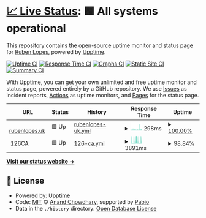 # [📈 Live Status](https://ru4en.github.io/upptime-public): <!--live status--> **🟩 All systems operational**

This repository contains the open-source uptime monitor and status page for [Ruben Lopes](https://rubenlopes.uk), powered by [Upptime](https://github.com/upptime/upptime).

[![Uptime CI](https://github.com/ru4en/upptime-public/workflows/Uptime%20CI/badge.svg)](https://github.com/ru4en/upptime-public/actions?query=workflow%3A%22Uptime+CI%22)
[![Response Time CI](https://github.com/ru4en/upptime-public/workflows/Response%20Time%20CI/badge.svg)](https://github.com/ru4en/upptime-public/actions?query=workflow%3A%22Response+Time+CI%22)
[![Graphs CI](https://github.com/ru4en/upptime-public/workflows/Graphs%20CI/badge.svg)](https://github.com/ru4en/upptime-public/actions?query=workflow%3A%22Graphs+CI%22)
[![Static Site CI](https://github.com/ru4en/upptime-public/workflows/Static%20Site%20CI/badge.svg)](https://github.com/ru4en/upptime-public/actions?query=workflow%3A%22Static+Site+CI%22)
[![Summary CI](https://github.com/ru4en/upptime-public/workflows/Summary%20CI/badge.svg)](https://github.com/ru4en/upptime-public/actions?query=workflow%3A%22Summary+CI%22)

With [Upptime](https://upptime.js.org), you can get your own unlimited and free uptime monitor and status page, powered entirely by a GitHub repository. We use [Issues](https://github.com/ru4en/upptime-public/issues) as incident reports, [Actions](https://github.com/ru4en/upptime-public/actions) as uptime monitors, and [Pages](https://ru4en.github.io/upptime-public) for the status page.

<!--start: status pages-->
<!-- This summary is generated by Upptime (https://github.com/upptime/upptime) -->
<!-- Do not edit this manually, your changes will be overwritten -->
<!-- prettier-ignore -->
| URL | Status | History | Response Time | Uptime |
| --- | ------ | ------- | ------------- | ------ |
| <img alt="" src="https://icons.duckduckgo.com/ip3/www.rubenlopes.uk.ico" height="13"> [rubenlopes.uk](https://www.rubenlopes.uk) | 🟩 Up | [rubenlopes-uk.yml](https://github.com/ru4en/upptime-public/commits/HEAD/history/rubenlopes-uk.yml) | <details><summary><img alt="Response time graph" src="./graphs/rubenlopes-uk/response-time-week.png" height="20"> 298ms</summary><br><a href="https://pub-up.rlab.uk/history/rubenlopes-uk"><img alt="Response time 298" src="https://img.shields.io/endpoint?url=https%3A%2F%2Fraw.githubusercontent.com%2Fru4en%2Fupptime-public%2FHEAD%2Fapi%2Frubenlopes-uk%2Fresponse-time.json"></a><br><a href="https://pub-up.rlab.uk/history/rubenlopes-uk"><img alt="24-hour response time 298" src="https://img.shields.io/endpoint?url=https%3A%2F%2Fraw.githubusercontent.com%2Fru4en%2Fupptime-public%2FHEAD%2Fapi%2Frubenlopes-uk%2Fresponse-time-day.json"></a><br><a href="https://pub-up.rlab.uk/history/rubenlopes-uk"><img alt="7-day response time 298" src="https://img.shields.io/endpoint?url=https%3A%2F%2Fraw.githubusercontent.com%2Fru4en%2Fupptime-public%2FHEAD%2Fapi%2Frubenlopes-uk%2Fresponse-time-week.json"></a><br><a href="https://pub-up.rlab.uk/history/rubenlopes-uk"><img alt="30-day response time 298" src="https://img.shields.io/endpoint?url=https%3A%2F%2Fraw.githubusercontent.com%2Fru4en%2Fupptime-public%2FHEAD%2Fapi%2Frubenlopes-uk%2Fresponse-time-month.json"></a><br><a href="https://pub-up.rlab.uk/history/rubenlopes-uk"><img alt="1-year response time 298" src="https://img.shields.io/endpoint?url=https%3A%2F%2Fraw.githubusercontent.com%2Fru4en%2Fupptime-public%2FHEAD%2Fapi%2Frubenlopes-uk%2Fresponse-time-year.json"></a></details> | <details><summary><a href="https://pub-up.rlab.uk/history/rubenlopes-uk">100.00%</a></summary><a href="https://pub-up.rlab.uk/history/rubenlopes-uk"><img alt="All-time uptime 100.00%" src="https://img.shields.io/endpoint?url=https%3A%2F%2Fraw.githubusercontent.com%2Fru4en%2Fupptime-public%2FHEAD%2Fapi%2Frubenlopes-uk%2Fuptime.json"></a><br><a href="https://pub-up.rlab.uk/history/rubenlopes-uk"><img alt="24-hour uptime 100.00%" src="https://img.shields.io/endpoint?url=https%3A%2F%2Fraw.githubusercontent.com%2Fru4en%2Fupptime-public%2FHEAD%2Fapi%2Frubenlopes-uk%2Fuptime-day.json"></a><br><a href="https://pub-up.rlab.uk/history/rubenlopes-uk"><img alt="7-day uptime 100.00%" src="https://img.shields.io/endpoint?url=https%3A%2F%2Fraw.githubusercontent.com%2Fru4en%2Fupptime-public%2FHEAD%2Fapi%2Frubenlopes-uk%2Fuptime-week.json"></a><br><a href="https://pub-up.rlab.uk/history/rubenlopes-uk"><img alt="30-day uptime 100.00%" src="https://img.shields.io/endpoint?url=https%3A%2F%2Fraw.githubusercontent.com%2Fru4en%2Fupptime-public%2FHEAD%2Fapi%2Frubenlopes-uk%2Fuptime-month.json"></a><br><a href="https://pub-up.rlab.uk/history/rubenlopes-uk"><img alt="1-year uptime 100.00%" src="https://img.shields.io/endpoint?url=https%3A%2F%2Fraw.githubusercontent.com%2Fru4en%2Fupptime-public%2FHEAD%2Fapi%2Frubenlopes-uk%2Fuptime-year.json"></a></details>
| <img alt="" src="https://icons.duckduckgo.com/ip3/up.rlab.uk.ico" height="13"> [126CA](https://up.rlab.uk/status/public-homelab) | 🟩 Up | [126-ca.yml](https://github.com/ru4en/upptime-public/commits/HEAD/history/126-ca.yml) | <details><summary><img alt="Response time graph" src="./graphs/126-ca/response-time-week.png" height="20"> 3891ms</summary><br><a href="https://pub-up.rlab.uk/history/126-ca"><img alt="Response time 3891" src="https://img.shields.io/endpoint?url=https%3A%2F%2Fraw.githubusercontent.com%2Fru4en%2Fupptime-public%2FHEAD%2Fapi%2F126-ca%2Fresponse-time.json"></a><br><a href="https://pub-up.rlab.uk/history/126-ca"><img alt="24-hour response time 3891" src="https://img.shields.io/endpoint?url=https%3A%2F%2Fraw.githubusercontent.com%2Fru4en%2Fupptime-public%2FHEAD%2Fapi%2F126-ca%2Fresponse-time-day.json"></a><br><a href="https://pub-up.rlab.uk/history/126-ca"><img alt="7-day response time 3891" src="https://img.shields.io/endpoint?url=https%3A%2F%2Fraw.githubusercontent.com%2Fru4en%2Fupptime-public%2FHEAD%2Fapi%2F126-ca%2Fresponse-time-week.json"></a><br><a href="https://pub-up.rlab.uk/history/126-ca"><img alt="30-day response time 3891" src="https://img.shields.io/endpoint?url=https%3A%2F%2Fraw.githubusercontent.com%2Fru4en%2Fupptime-public%2FHEAD%2Fapi%2F126-ca%2Fresponse-time-month.json"></a><br><a href="https://pub-up.rlab.uk/history/126-ca"><img alt="1-year response time 3891" src="https://img.shields.io/endpoint?url=https%3A%2F%2Fraw.githubusercontent.com%2Fru4en%2Fupptime-public%2FHEAD%2Fapi%2F126-ca%2Fresponse-time-year.json"></a></details> | <details><summary><a href="https://pub-up.rlab.uk/history/126-ca">98.84%</a></summary><a href="https://pub-up.rlab.uk/history/126-ca"><img alt="All-time uptime 98.84%" src="https://img.shields.io/endpoint?url=https%3A%2F%2Fraw.githubusercontent.com%2Fru4en%2Fupptime-public%2FHEAD%2Fapi%2F126-ca%2Fuptime.json"></a><br><a href="https://pub-up.rlab.uk/history/126-ca"><img alt="24-hour uptime 98.84%" src="https://img.shields.io/endpoint?url=https%3A%2F%2Fraw.githubusercontent.com%2Fru4en%2Fupptime-public%2FHEAD%2Fapi%2F126-ca%2Fuptime-day.json"></a><br><a href="https://pub-up.rlab.uk/history/126-ca"><img alt="7-day uptime 98.84%" src="https://img.shields.io/endpoint?url=https%3A%2F%2Fraw.githubusercontent.com%2Fru4en%2Fupptime-public%2FHEAD%2Fapi%2F126-ca%2Fuptime-week.json"></a><br><a href="https://pub-up.rlab.uk/history/126-ca"><img alt="30-day uptime 98.84%" src="https://img.shields.io/endpoint?url=https%3A%2F%2Fraw.githubusercontent.com%2Fru4en%2Fupptime-public%2FHEAD%2Fapi%2F126-ca%2Fuptime-month.json"></a><br><a href="https://pub-up.rlab.uk/history/126-ca"><img alt="1-year uptime 98.84%" src="https://img.shields.io/endpoint?url=https%3A%2F%2Fraw.githubusercontent.com%2Fru4en%2Fupptime-public%2FHEAD%2Fapi%2F126-ca%2Fuptime-year.json"></a></details>

<!--end: status pages-->

[**Visit our status website →**](https://ru4en.github.io/upptime-public)

## 📄 License

- Powered by: [Upptime](https://github.com/upptime/upptime)
- Code: [MIT](./LICENSE) © [Anand Chowdhary](https://anandchowdhary.com), supported by [Pabio](https://pabio.com)
- Data in the `./history` directory: [Open Database License](https://opendatacommons.org/licenses/odbl/1-0/)
